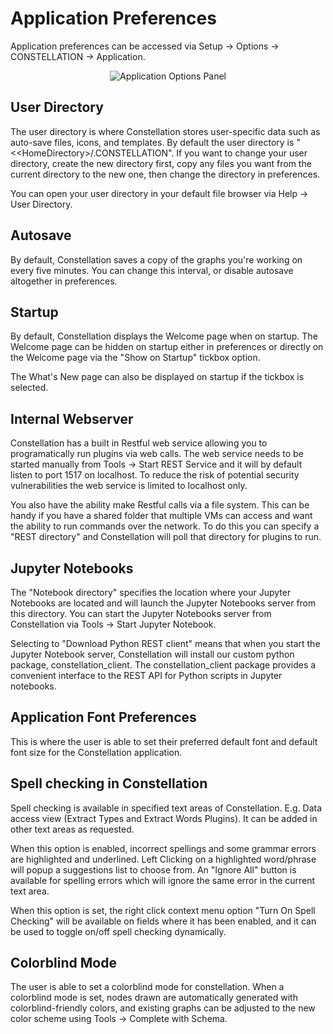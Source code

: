 # Application Preferences

Application preferences can be accessed via Setup -> Options ->
CONSTELLATION -> Application.

<div style="text-align: center">
<img src="../ext/docs/CorePreferences/src/au/gov/asd/tac/constellation/preferences/resources/applicationPanel.png" alt="Application Options Panel" />
</div>

## User Directory

The user directory is where Constellation stores user-specific data such
as auto-save files, icons, and templates. By default the user directory
is "&lt;<HomeDirectory&gt;/.CONSTELLATION". If you want to change your user
directory, create the new directory first, copy any files you want from
the current directory to the new one, then change the directory in
preferences.

You can open your user directory in your default file browser via Help
-> User Directory.

## Autosave

By default, Constellation saves a copy of the graphs you're working on
every five minutes. You can change this interval, or disable autosave
altogether in preferences.

## Startup

By default, Constellation displays the Welcome page when on startup. The
Welcome page can be hidden on startup either in preferences or directly
on the Welcome page via the "Show on Startup" tickbox option.

The What's New page can also be displayed on startup if the tickbox is selected.

## Internal Webserver

Constellation has a built in Restful web service allowing you to
programatically run plugins via web calls. The web service needs to be
started manually from Tools -> Start REST Service and it will by default
listen to port 1517 on localhost. To reduce the risk of potential
security vulnerabilities the web service is limited to localhost only.

You also have the ability make Restful calls via a file system. This can
be handy if you have a shared folder that multiple VMs can access and
want the ability to run commands over the network. To do this you can
specify a "REST directory" and Constellation will poll that directory
for plugins to run.

## Jupyter Notebooks

The "Notebook directory" specifies the location where your Jupyter
Notebooks are located and will launch the Jupyter Notebooks server from
this directory. You can start the Jupyter Notebooks server from
Constellation via Tools -> Start Jupyter Notebook.

Selecting to "Download Python REST client" means that when you start the Jupyter 
Notebook server, Constellation will install our custom python package, constellation_client.
The constellation_client package provides a convenient interface to the REST API 
for Python scripts in Jupyter notebooks.

## Application Font Preferences

This is where the user is able to set their preferred default font and
default font size for the Constellation application.

## Spell checking in Constellation

Spell checking is available in specified text areas of Constellation. 
E.g. Data access view (Extract Types and Extract Words Plugins). 
It can be added in other text areas as requested.

When this option is enabled, incorrect spellings and some grammar errors 
are highlighted and underlined. Left Clicking on a highlighted word/phrase 
will popup a suggestions list to choose from. An "Ignore All" button is 
available for spelling errors which will ignore the same error in the 
current text area.

When this option is set, the right click context menu option "Turn On Spell
Checking" will be available on fields where it has been enabled, and it 
can be used to toggle on/off spell checking dynamically.


## Colorblind Mode

The user is able to set a colorblind mode for constellation. When a 
colorblind mode is set, nodes drawn are automatically generated with
colorblind-friendly colors, and existing graphs can be adjusted to 
the new color scheme using Tools -> Complete with Schema.

